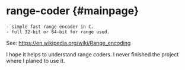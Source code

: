 # range-coder							{#mainpage}

	- simple fast range encoder in C.
	- full 32-bit or 64-bit for range used.

See:  		https://en.wikipedia.org/wiki/Range_encoding

I hope it helps to understand range coders.  I never finished the project where
I planed to use it.
